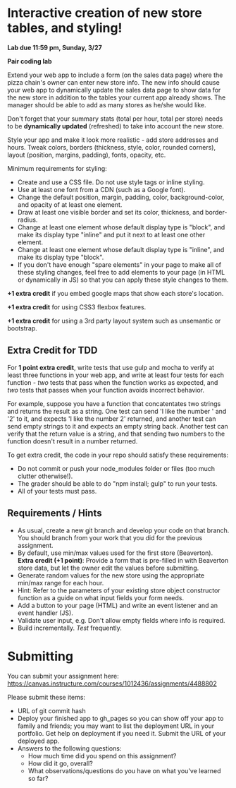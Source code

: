 # Interactive creation of new store tables, and styling!
**Lab due 11:59 pm, Sunday, 3/27**

**Pair coding lab**

Extend your web app to include a form (on the sales data page) where the pizza chain's owner can enter new store info. The new info should cause your web app to dynamically update the sales data page to show data for the new store in addition to the tables your current app already shows. The manager should be able to add as many stores as he/she would like.

Don't forget that your summary stats (total per hour, total per store) needs to be **dynamically updated** (refreshed) to take into account the new store.

Style your app and make it look more realistic - add store addresses and hours. Tweak colors, borders (thickness, style, color, rounded corners), layout (position, margins, padding), fonts, opacity, etc.

Minimum requirements for styling:
- Create and use a CSS file. Do not use style tags or inline styling.
- Use at least one font from a CDN (such as a Google font).
- Change the default position, margin, padding, color, background-color, and opacity of at least one element.
- Draw at least one visible border and set its color, thickness, and border-radius.
- Change at least one element whose default display type is "block", and make its display type "inline" and put it next to at least one other element.
- Change at least one element whose default display type is "inline", and make its display type "block".
- If you don't have enough "spare elements" in your page to make all of these styling changes, feel free to add elements to your page (in HTML or dynamically in JS) so that you can apply these style changes to them.

**+1 extra credit** if you embed google maps that show each store's location.

**+1 extra credit** for using CSS3 flexbox features.

**+1 extra credit** for using a 3rd party layout system such as unsemantic or bootstrap.

## Extra Credit for TDD

For **1 point extra credit**, write tests that use gulp and mocha to verify at least three functions in your web app, and write at least four tests for each function - *two* tests that pass when the function works as expected, and *two* tests that passes when your function avoids incorrect behavior.

For example, suppose you have a function that concatentates two strings and returns the result as a string. One test can send 'I like the number ' and '2' to it, and expects 'I like the number 2' returned, and another test can send empty strings to it and expects an empty string back. Another test can verify that the return value is a string, and that sending two numbers to the function doesn't result in a number returned.

To get extra credit, the code in your repo should satisfy these requirements:
- Do not commit or push your node_modules folder or files (too much clutter otherwise!).
- The grader should be able to do "npm install; gulp" to run your tests.
- All of your tests must pass.

## Requirements / Hints

- As usual, create a new git branch and develop your code on that branch. You should branch from your work that you did for the previous assignment.
- By default, use min/max values used for the first store (Beaverton). **Extra credit (+1 point)**: Provide a form that is pre-filled in with Beaverton store data, but let the owner edit the values before submitting.
- Generate random values for the new store using the appropriate min/max range for each hour.
- Hint: Refer to the parameters of your existing store object constructor function as a guide on what input fields your form needs.
- Add a button to your page (HTML) and write an event listener and an event handler (JS).
- Validate user input, e.g. Don't allow empty fields where info is required.
- Build incrementally. *Test* frequently.

# Submitting
You can submit your assignment here: https://canvas.instructure.com/courses/1012436/assignments/4488802

Please submit these items:
- URL of git commit hash
- Deploy your finished app to gh_pages so you can show off your app to family and friends; you may want to list the deployment URL in your portfolio. Get help on deployment if you need it. Submit the URL of your deployed app.
- Answers to the following questions:
  - How much time did you spend on this assignment?
  - How did it go, overall?
  - What observations/questions do you have on what you've learned so far?
